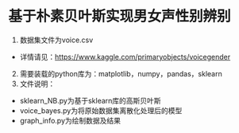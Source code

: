# 基于朴素贝叶斯实现男女声性别辨别  
1. 数据集文件为voice.csv  
* 详情请见：https://www.kaggle.com/primaryobjects/voicegender  
2. 需要装载的python库为：matplotlib，numpy，pandas，sklearn  
3. 文件说明：  
  - sklearn_NB.py为基于sklearn库的高斯贝叶斯  
  - voice_bayes.py为将原始数据集离散化处理后的模型  
  - graph_info.py为绘制数据及结果  
